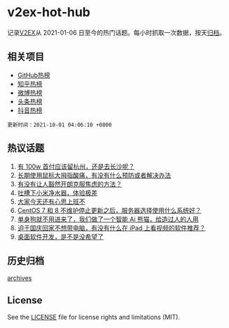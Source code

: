 # v2ex-hot-hub

 记录[V2EX](https://www.v2ex.com/)从 2021-01-06 日至今的热门话题。每小时抓取一次数据，按天[归档](archives)。
 
 ## 相关项目

- [GitHub热榜](https://github.com/lonnyzhang423/github-hot-hub)
- [知乎热榜](https://github.com/lonnyzhang423/zhihu-hot-hub)
- [微博热榜](https://github.com/lonnyzhang423/weibo-hot-hub)
- [头条热榜](https://github.com/lonnyzhang423/toutiao-hot-hub)
- [抖音热榜](https://github.com/lonnyzhang423/douyin-hot-hub)


 `更新时间：2021-10-01 04:06:10 +0800`

## 热议话题

1. [有 100w 首付应该留杭州，还是去长沙呢？](https://www.v2ex.com/t/805353)
1. [长期使用鼠标大拇指酸痛，有没有什么预防或者解决办法](https://www.v2ex.com/t/805297)
1. [有没有让人豁然开朗克服焦虑的方法？](https://www.v2ex.com/t/805311)
1. [吐槽下小米净水器，体验极差](https://www.v2ex.com/t/805299)
1. [大家今天还有心思上班不](https://www.v2ex.com/t/805324)
1. [CentOS 7 和 8 不维护停止更新之后，服务器选择使用什么系统好？](https://www.v2ex.com/t/805300)
1. [单身狗就不用进来了，我们做了一个智能 Ai 熊猫，给造过人的人用](https://www.v2ex.com/t/805443)
1. [迫于国庆回家不想带电脑，有没有什么在 iPad 上看视频的软件推荐？](https://www.v2ex.com/t/805306)
1. [桌面软件开发，是不是没希望了](https://www.v2ex.com/t/805344)

## 历史归档

[archives](archives)

## License

See the [LICENSE](LICENSE) file for license rights and limitations (MIT).

